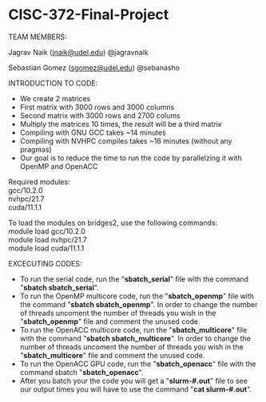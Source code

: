 # CISC-372-Final-Project

TEAM MEMBERS:

Jagrav Naik (jnaik@udel.edu) @jagravnaik

Sebastian Gomez (sgomez@udel.edu) @sebanasho

INTRODUCTION TO CODE:
* We create 2 matrices
* First matrix with 3000 rows and 3000 columns
* Second matrix with 3000 rows and 2700 colums
* Multiply the matrices 10 times, the result will be a third matrix
* Compiling with GNU GCC takes ~14 minutes
* Compiling with NVHPC compiles takes ~16 minutes (without any pragmas) 
* Our goal is to reduce the time to run the code by parallelzing it with OpenMP and OpenACC


Required modules: \
gcc/10.2.0 <br />
nvhpc/21.7 <br />
cuda/11.1.1 <br />

To load the modules on bridges2, use the following commands:
<br />
module load gcc/10.2.0 <br />
module load nvhpc/21.7 <br />
module load cuda/11.1.1 <br />

EXCECUTING CODES: 

* To run the serial code, run the "**sbatch_serial**" file with the command "**sbatch sbatch_serial**". <br />
* To run the OpenMP multicore code, run the "**sbatch_openmp**" file with the command "**sbatch sbatch_openmp**". In order to change the number of threads uncoment the number of threads you wish in the "**sbatch_openmp**" file and comment the unused code.<br />
* To run the OpenACC multicore code, run the "**sbatch_multicore**" file with the command "**sbatch sbatch_multicore**". In order to change the number of threads uncoment the number of threads you wish in the "**sbatch_multicore**" file and comment the unused code.<br />
* To run the OpenACC GPU code, run the "**sbatch_openacc**" file with the command sbatch "**sbatch_openacc**". <br />
* After you batch your the code you will get a "**slurm-#.out**" file to see our output times you will have to use the command "**cat slurm-#.out**". <br />

